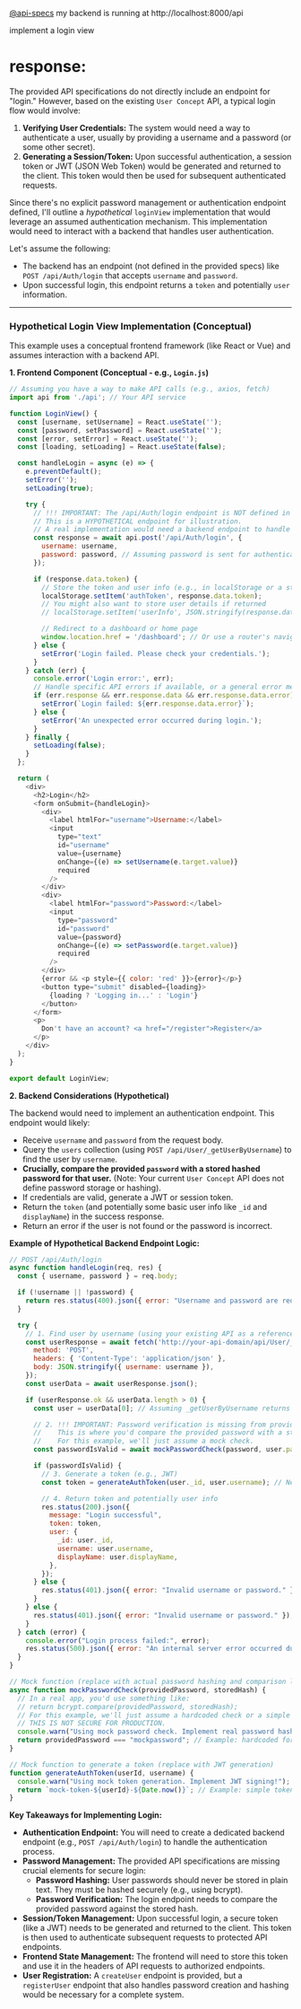 [@api-specs](../../apiSpec.md)
my backend is running at http://localhost:8000/api

implement a login view

# response:

The provided API specifications do not directly include an endpoint for "login." However, based on the existing `User Concept` API, a typical login flow would involve:

1.  **Verifying User Credentials:** The system would need a way to authenticate a user, usually by providing a username and a password (or some other secret).
2.  **Generating a Session/Token:** Upon successful authentication, a session token or JWT (JSON Web Token) would be generated and returned to the client. This token would then be used for subsequent authenticated requests.

Since there's no explicit password management or authentication endpoint defined, I'll outline a *hypothetical* `loginView` implementation that would leverage an assumed authentication mechanism. This implementation would need to interact with a backend that handles user authentication.

Let's assume the following:

*   The backend has an endpoint (not defined in the provided specs) like `POST /api/Auth/login` that accepts `username` and `password`.
*   Upon successful login, this endpoint returns a `token` and potentially `user` information.

---

### Hypothetical Login View Implementation (Conceptual)

This example uses a conceptual frontend framework (like React or Vue) and assumes interaction with a backend API.

**1. Frontend Component (Conceptual - e.g., `Login.js`)**

```javascript
// Assuming you have a way to make API calls (e.g., axios, fetch)
import api from './api'; // Your API service

function LoginView() {
  const [username, setUsername] = React.useState('');
  const [password, setPassword] = React.useState('');
  const [error, setError] = React.useState('');
  const [loading, setLoading] = React.useState(false);

  const handleLogin = async (e) => {
    e.preventDefault();
    setError('');
    setLoading(true);

    try {
      // !!! IMPORTANT: The /api/Auth/login endpoint is NOT defined in your provided specs.
      // This is a HYPOTHETICAL endpoint for illustration.
      // A real implementation would need a backend endpoint to handle authentication.
      const response = await api.post('/api/Auth/login', {
        username: username,
        password: password, // Assuming password is sent for authentication
      });

      if (response.data.token) {
        // Store the token and user info (e.g., in localStorage or a state management store)
        localStorage.setItem('authToken', response.data.token);
        // You might also want to store user details if returned
        // localStorage.setItem('userInfo', JSON.stringify(response.data.user));

        // Redirect to a dashboard or home page
        window.location.href = '/dashboard'; // Or use a router's navigate function
      } else {
        setError('Login failed. Please check your credentials.');
      }
    } catch (err) {
      console.error('Login error:', err);
      // Handle specific API errors if available, or a general error message
      if (err.response && err.response.data && err.response.data.error) {
        setError(`Login failed: ${err.response.data.error}`);
      } else {
        setError('An unexpected error occurred during login.');
      }
    } finally {
      setLoading(false);
    }
  };

  return (
    <div>
      <h2>Login</h2>
      <form onSubmit={handleLogin}>
        <div>
          <label htmlFor="username">Username:</label>
          <input
            type="text"
            id="username"
            value={username}
            onChange={(e) => setUsername(e.target.value)}
            required
          />
        </div>
        <div>
          <label htmlFor="password">Password:</label>
          <input
            type="password"
            id="password"
            value={password}
            onChange={(e) => setPassword(e.target.value)}
            required
          />
        </div>
        {error && <p style={{ color: 'red' }}>{error}</p>}
        <button type="submit" disabled={loading}>
          {loading ? 'Logging in...' : 'Login'}
        </button>
      </form>
      <p>
        Don't have an account? <a href="/register">Register</a>
      </p>
    </div>
  );
}

export default LoginView;
```

**2. Backend Considerations (Hypothetical)**

The backend would need to implement an authentication endpoint. This endpoint would likely:

*   Receive `username` and `password` from the request body.
*   Query the `users` collection (using `POST /api/User/_getUserByUsername`) to find the user by `username`.
*   **Crucially, compare the provided `password` with a stored hashed password for that user.** (Note: Your current `User Concept` API does not define password storage or hashing).
*   If credentials are valid, generate a JWT or session token.
*   Return the `token` (and potentially some basic user info like `_id` and `displayName`) in the success response.
*   Return an error if the user is not found or the password is incorrect.

**Example of Hypothetical Backend Endpoint Logic:**

```javascript
// POST /api/Auth/login
async function handleLogin(req, res) {
  const { username, password } = req.body;

  if (!username || !password) {
    return res.status(400).json({ error: "Username and password are required." });
  }

  try {
    // 1. Find user by username (using your existing API as a reference)
    const userResponse = await fetch('http://your-api-domain/api/User/_getUserByUsername', {
      method: 'POST',
      headers: { 'Content-Type': 'application/json' },
      body: JSON.stringify({ username: username }),
    });
    const userData = await userResponse.json();

    if (userResponse.ok && userData.length > 0) {
      const user = userData[0]; // Assuming _getUserByUsername returns an array

      // 2. !!! IMPORTANT: Password verification is missing from provided specs.
      //    This is where you'd compare the provided password with a stored hash.
      //    For this example, we'll just assume a mock check.
      const passwordIsValid = await mockPasswordCheck(password, user.passwordHash); // Needs implementation

      if (passwordIsValid) {
        // 3. Generate a token (e.g., JWT)
        const token = generateAuthToken(user._id, user.username); // Needs implementation

        // 4. Return token and potentially user info
        res.status(200).json({
          message: "Login successful",
          token: token,
          user: {
            _id: user._id,
            username: user.username,
            displayName: user.displayName,
          },
        });
      } else {
        res.status(401).json({ error: "Invalid username or password." });
      }
    } else {
      res.status(401).json({ error: "Invalid username or password." });
    }
  } catch (error) {
    console.error("Login process failed:", error);
    res.status(500).json({ error: "An internal server error occurred during login." });
  }
}

// Mock function (replace with actual password hashing and comparison library like bcrypt)
async function mockPasswordCheck(providedPassword, storedHash) {
  // In a real app, you'd use something like:
  // return bcrypt.compare(providedPassword, storedHash);
  // For this example, we'll just assume a hardcoded check or a simple comparison.
  // THIS IS NOT SECURE FOR PRODUCTION.
  console.warn("Using mock password check. Implement real password hashing!");
  return providedPassword === "mockpassword"; // Example: hardcoded for a user
}

// Mock function to generate a token (replace with JWT generation)
function generateAuthToken(userId, username) {
  console.warn("Using mock token generation. Implement JWT signing!");
  return `mock-token-${userId}-${Date.now()}`; // Example: simple token
}
```

**Key Takeaways for Implementing Login:**

*   **Authentication Endpoint:** You will need to create a dedicated backend endpoint (e.g., `POST /api/Auth/login`) to handle the authentication process.
*   **Password Management:** The provided API specifications are missing crucial elements for secure login:
    *   **Password Hashing:** User passwords should never be stored in plain text. They must be hashed securely (e.g., using bcrypt).
    *   **Password Verification:** The login endpoint needs to compare the provided password against the stored hash.
*   **Session/Token Management:** Upon successful login, a secure token (like a JWT) needs to be generated and returned to the client. This token is then used to authenticate subsequent requests to protected API endpoints.
*   **Frontend State Management:** The frontend will need to store this token and use it in the headers of API requests to authorized endpoints.
*   **User Registration:** A `createUser` endpoint is provided, but a `registerUser` endpoint that also handles password creation and hashing would be necessary for a complete system.